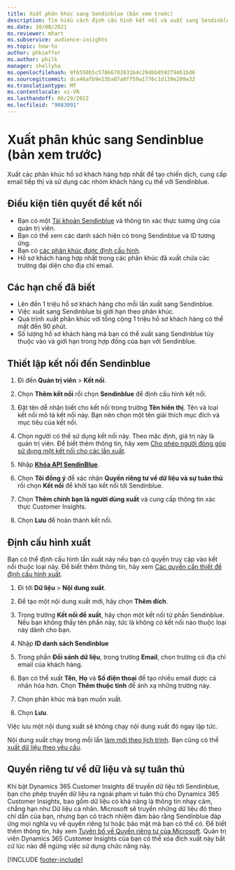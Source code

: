 ```yaml
---
title: Xuất phân khúc sang Sendinblue (bản xem trước)
description: Tìm hiểu cách định cấu hình kết nối và xuất sang Sendinblue.
ms.date: 10/08/2021
ms.reviewer: mhart
ms.subservice: audience-insights
ms.topic: how-to
author: phkieffer
ms.author: philk
manager: shellyha
ms.openlocfilehash: 9f6550b5c57866702631b4c294bb059279461bd6
ms.sourcegitcommit: dca46afb9e23ba87a0ff59a1776c1d139e209a32
ms.translationtype: MT
ms.contentlocale: vi-VN
ms.lasthandoff: 06/29/2022
ms.locfileid: "9083091"
---
```

# <a name="export-segments-to-sendinblue-preview"></a>Xuất phân khúc sang Sendinblue (bản xem trước)

Xuất các phân khúc hồ sơ khách hàng hợp nhất để tạo chiến dịch, cung cấp email tiếp thị và sử dụng các nhóm khách hàng cụ thể với Sendinblue.

## <a name="prerequisites-for-connection"></a>Điều kiện tiên quyết để kết nối

-   Bạn có một [Tài khoản Sendinblue](https://www.sendinblue.com/) và thông tin xác thực tương ứng của quản trị viên.
-   Bạn có thể xem các danh sách hiện có trong Sendinblue và ID tương ứng.
-   Bạn có [các phân khúc được định cấu hình](segments.md).
-   Hồ sơ khách hàng hợp nhất trong các phân khúc đã xuất chứa các trường đại diện cho địa chỉ email.

## <a name="known-limitations"></a>Các hạn chế đã biết

- Lên đến 1 triệu hồ sơ khách hàng cho mỗi lần xuất sang Sendinblue.
- Việc xuất sang Sendinblue bị giới hạn theo phân khúc.
- Quá trình xuất phân khúc với tổng cộng 1 triệu hồ sơ khách hàng có thể mất đến 90 phút. 
- Số lượng hồ sơ khách hàng mà bạn có thể xuất sang Sendinblue tùy thuộc vào và giới hạn trong hợp đồng của bạn với Sendinblue.

## <a name="set-up-connection-to-sendinblue"></a>Thiết lập kết nối đến Sendinblue

1. Đi đến **Quản trị viên** > **Kết nối**.

1. Chọn **Thêm kết nối** rồi chọn **Sendinblue** để định cấu hình kết nối.

1. Đặt tên dễ nhận biết cho kết nối trong trường **Tên hiển thị**. Tên và loại kết nối mô tả kết nối này. Bạn nên chọn một tên giải thích mục đích và mục tiêu của kết nối.

1. Chọn người có thể sử dụng kết nối này. Theo mặc định, giá trị này là quản trị viên. Để biết thêm thông tin, hãy xem [Cho phép người đóng góp sử dụng một kết nối cho các lần xuất](connections.md#allow-contributors-to-use-a-connection-for-exports).

1. Nhập **[Khóa API SendinBlue](https://developers.sendinblue.com/docs/getting-started#:~:text=Get%20your%20API%20key&text=You%20can%20create%20one%20from,your%20settings%20This%20API%20key)**.

1. Chọn **Tôi đồng ý** để xác nhận **Quyền riêng tư về dữ liệu và sự tuân thủ** rồi chọn **Kết nối** để khởi tạo kết nối tới Sendinblue.

1. Chọn **Thêm chính bạn là người dùng xuất** và cung cấp thông tin xác thực Customer Insights.

1. Chọn **Lưu** để hoàn thành kết nối.

## <a name="configure-an-export"></a>Định cấu hình xuất

Bạn có thể định cấu hình lần xuất này nếu bạn có quyền truy cập vào kết nối thuộc loại này. Để biết thêm thông tin, hãy xem [Các quyền cần thiết để định cấu hình xuất](export-destinations.md#set-up-a-new-export).

1. Đi tới **Dữ liệu** > **Nội dung xuất**.

1. Để tạo một nội dung xuất mới, hãy chọn **Thêm đích**.

1. Trong trường **Kết nối để xuất**, hãy chọn một kết nối từ phần Sendinblue. Nếu bạn không thấy tên phần này, tức là không có kết nối nào thuộc loại này dành cho bạn.

1. Nhập **ID danh sách Sendinblue** 

1. Trong phần **Đối sánh dữ liệu**, trong trường **Email**, chọn trường có địa chỉ email của khách hàng. 

1. Bạn có thể xuất **Tên**, **Họ** và **Số điện thoại** để tạo nhiều email được cá nhân hóa hơn. Chọn **Thêm thuộc tính** để ánh xạ những trường này.

1. Chọn phân khúc mà bạn muốn xuất. 

1. Chọn **Lưu**.

Việc lưu một nội dung xuất sẽ không chạy nội dung xuất đó ngay lập tức.

Nội dung xuất chạy trong mỗi lần [làm mới theo lịch trình](system.md#schedule-tab). Bạn cũng có thể [xuất dữ liệu theo yêu cầu](export-destinations.md#run-exports-on-demand). 


## <a name="data-privacy-and-compliance"></a>Quyền riêng tư về dữ liệu và sự tuân thủ

Khi bật Dynamics 365 Customer Insights để truyền dữ liệu tới Sendinblue, bạn cho phép truyền dữ liệu ra ngoài phạm vi tuân thủ cho Dynamics 365 Customer Insights, bao gồm dữ liệu có khả năng là thông tin nhạy cảm, chẳng hạn như Dữ liệu cá nhân. Microsoft sẽ truyền những dữ liệu đó theo chỉ dẫn của bạn, nhưng bạn có trách nhiệm đảm bảo rằng Sendinblue đáp ứng mọi nghĩa vụ về quyền riêng tư hoặc bảo mật mà bạn có thể có. Để biết thêm thông tin, hãy xem [Tuyên bố về Quyền riêng tư của Microsoft](https://go.microsoft.com/fwlink/?linkid=396732).
Quản trị viên Dynamics 365 Customer Insights của bạn có thể xóa đích xuất này bất cứ lúc nào để ngừng việc sử dụng chức năng này.


[!INCLUDE [footer-include](includes/footer-banner.md)]
